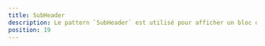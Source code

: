 ```yaml
---
title: SubHeader
description: Le pattern `SubHeader` est utilisé pour afficher un bloc d'informations sous l'en-tête principale.
position: 19
---
```


<doc-tabs light>

<doc-tab-item label="API">
<doc-api name="sub-header"></doc-api>
</doc-tab-item>

</doc-tabs>
